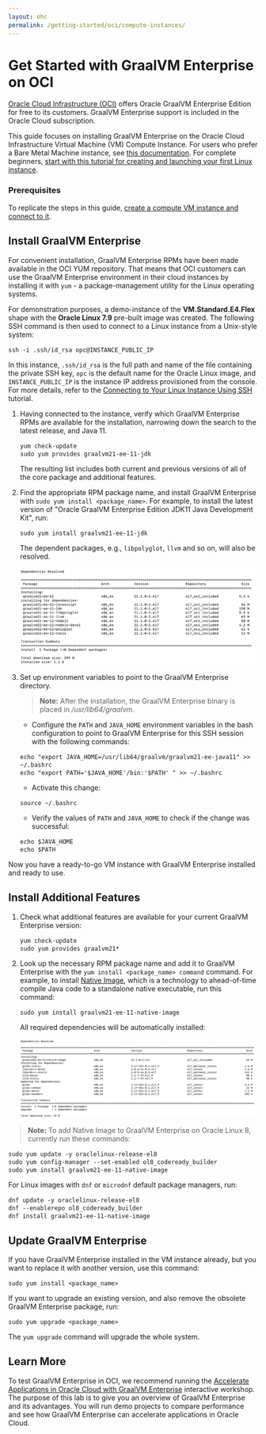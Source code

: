```yaml
---
layout: ohc
permalink: /getting-started/oci/compute-instances/
---
```


# Get Started with GraalVM Enterprise on OCI

[Oracle Cloud Infrastructure (OCI)](https://www.oracle.com/cloud) offers Oracle GraalVM Enterprise Edition for free to its customers.
GraalVM Enterprise support is included in the Oracle Cloud subscription.

This guide focuses on installing GraalVM Enterprise on the Oracle Cloud Infrastructure Virtual Machine (VM) Compute Instance.
For users who prefer a Bare Metal Machine instance, see [this documentation](https://cloud.oracle.com/iaas/whitepapers/deploying_custom_os_images.pdf).
For complete beginners, [start with this tutorial for creating and launching your first Linux instance](https://docs.cloud.oracle.com/iaas/Content/GSG/Reference/overviewworkflow.htm?tocpath=Getting%20Started%7CTutorial%20-%20Launching%20Your%20First%20Linux%20Instance%7C_____0).

### Prerequisites

To replicate the steps in this guide, [create a compute VM instance and connect to it](https://docs.cloud.oracle.com/iaas/Content/GSG/Reference/overviewworkflow.htm?tocpath=Getting%20Started%7CTutorial%20-%20Launching%20Your%20First%20Linux%20Instance%7C_____0).

## Install GraalVM Enterprise

For convenient installation, GraalVM Enterprise RPMs have been made available in the OCI YUM repository.
That means that OCI customers can use the GraalVM Enterprise environment in their cloud instances by installing it with `yum` - a package-management utility for the Linux operating systems.

For demonstration purposes, a demo-instance of the **VM.Standard.E4.Flex** shape with the **Oracle Linux 7.9** pre-built image was created.
The following SSH command is then used to connect to a Linux instance from a Unix-style system:
```shell
ssh -i .ssh/id_rsa opc@INSTANCE_PUBLIC_IP
```

In this instance, `.ssh/id_rsa` is the full path and name of the file containing the private SSH key, `opc` is the default name for the Oracle Linux image, and `INSTANCE_PUBLIC_IP` is the instance IP address provisioned from the console.
For more details, refer to the [Connecting to Your Linux Instance Using SSH](https://docs.cloud.oracle.com/iaas/Content/GSG/Tasks/testingconnection.htm) tutorial.

1. Having connected to the instance, verify which GraalVM Enterprise RPMs are available for the installation, narrowing down the search to the latest release, and Java 11.

   ```shell
   yum check-update
   sudo yum provides graalvm21-ee-11-jdk
   ```
   The resulting list includes both current and previous versions of all of the core package and additional features.

2. Find the appropriate RPM package name, and install GraalVM Enterprise with `sudo yum install <package_name>`.
For example, to install the latest version of "Oracle GraalVM Enterprise Edition JDK11 Java Development Kit", run:

   ```shell
   sudo yum install graalvm21-ee-11-jdk
   ```
   The dependent packages, e.g., `libpolyglot`, `llvm` and so on, will also be resolved.

   ![See the resolved dependencies for GraalVM Enterprise](dependencies-resolved.png)

3. Set up environment variables to point to the GraalVM Enterprise directory.

   > **Note:** After the installation, the GraalVM Enterprise binary is placed in _/usr/lib64/graalvm_.

   - Configure the `PATH` and `JAVA_HOME` environment variables in the bash configuration to point to GraalVM Enterprise for this SSH session with the following commands:
   ```shell
   echo "export JAVA_HOME=/usr/lib64/graalvm/graalvm21-ee-java11" >> ~/.bashrc
   echo "export PATH='$JAVA_HOME'/bin:'$PATH' " >> ~/.bashrc
   ```
   - Activate this change:
   ```shell
   source ~/.bashrc
   ```
   - Verify the values of  `PATH` and `JAVA_HOME` to check if the change was successful:
   ```shell
   echo $JAVA_HOME
   echo $PATH
   ```

Now you have a ready-to-go VM instance with GraalVM Enterprise installed and ready to use.

## Install Additional Features

1. Check what additional features are available for your current GraalVM Enterprise version:

   ```shell
   yum check-update
   sudo yum provides graalvm21*
   ```

2. Look up the necessary RPM package name and add it to GraalVM Enterprise with the `yum install <package_name> command` command.
For example, to install [Native Image](/reference-manual/native-image/), which is a technology to ahead-of-time compile Java code to a standalone native executable, run this command:

   ```shell
   sudo yum install graalvm21-ee-11-native-image
   ```
   All required dependencies will be automatically installed:

   ![See the resolved dependencies for GraalVM Enterprise Native Image](ni-dependencies-resolved.png)

> **Note:** To add Native Image to GraalVM Enterprise on Oracle Linux 8, currently run these commands:
```shell
sudo yum update -y oraclelinux-release-el8
sudo yum config-manager --set-enabled ol8_codeready_builder
sudo yum install graalvm21-ee-11-native-image
```
For Linux images with `dnf` or `microdnf` default package managers, run:
```shell
dnf update -y oraclelinux-release-el8
dnf --enablerepo ol8_codeready_builder
dnf install graalvm21-ee-11-native-image
```

## Update GraalVM Enterprise

If you have GraalVM Enterprise installed in the VM instance already, but you want to replace it with another version, use this command:
```shell
sudo yum install <package_name>
```

If you want to upgrade an existing version, and also remove the obsolete GraalVM Enterprise package, run:

```shell
sudo yum upgrade <package_name>
```
The `yum upgrade` command will upgrade the whole system.

## Learn More

To test GraalVM Enterprise in OCI, we recommend running the [Accelerate Applications in Oracle Cloud with GraalVM Enterprise](https://luna.oracle.com/lab/d502417b-df66-45be-9fed-a3ac8e3f09b1/steps) interactive workshop.
The purpose of this lab is to give you an overview of GraalVM Enterprise and its advantages. You will run demo projects to compare performance and see how GraalVM Enterprise can accelerate applications in OracIe Cloud.
